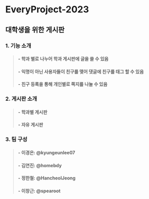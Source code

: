 # EveryProject-2023

## 대학생을 위한 게시판

### 1. 기능 소개
>#### - 학과 별로 나누어 학과 게시판에 글을 쓸 수 있음
>#### - 익명이 아닌 사용자들이 친구를 맺어 댓글에 친구를 태그 할 수 있음
>#### - 친구 등록을 통해 개인별로 쪽지를 나눌 수 있음


### 2. 게시판 소개
>#### - 학과별 게시판
>#### - 자유 게시판


### 3. 팀 구성
>#### - 이경은: @kyungeunlee07
>#### - 김연진: @homebdy
>#### - 정한철: @HancheolJeong
>#### - 이창근: @spearoot
